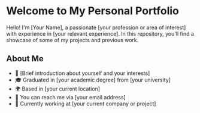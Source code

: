 # Welcome to My Personal Portfolio

Hello! I'm [Your Name], a passionate [your profession or area of interest] with experience in [your relevant experience]. In this repository, you'll find a showcase of some of my projects and previous work.

## About Me


- 🌟 [Brief introduction about yourself and your interests]
- 🎓 Graduated in [your academic degree] from [your university]
- 🌍 Based in [your current location]
- 📧 You can reach me via [your email address]
- 💼 Currently working at [your current company or project]
